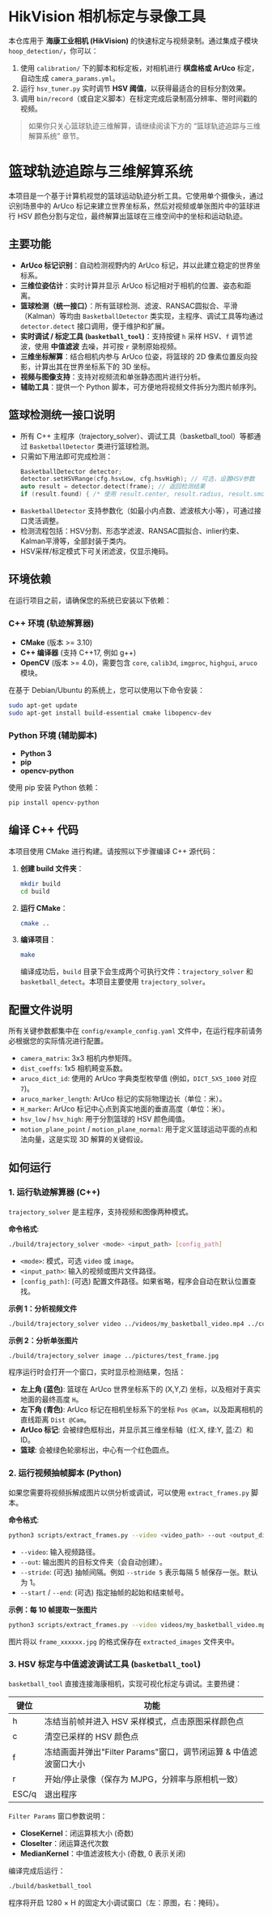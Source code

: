 # HikVision 相机标定与录像工具

本仓库用于 **海康工业相机 (HikVision)** 的快速标定与视频录制。通过集成子模块 `hoop_detection/`，你可以：

1. 使用 `calibration/` 下的脚本和标定板，对相机进行 **棋盘格或 ArUco** 标定，自动生成 `camera_params.yml`。
2. 运行 `hsv_tuner.py` 实时调节 **HSV 阈值**，以获得最适合的目标分割效果。
3. 调用 `bin/record`（或自定义脚本）在标定完成后录制高分辨率、带时间戳的视频。

> 如果你只关心篮球轨迹三维解算，请继续阅读下方的 “篮球轨迹追踪与三维解算系统” 章节。

# 篮球轨迹追踪与三维解算系统

本项目是一个基于计算机视觉的篮球运动轨迹分析工具。它使用单个摄像头，通过识别场景中的 ArUco 标记来建立世界坐标系，然后对视频或单张图片中的篮球进行 HSV 颜色分割与定位，最终解算出篮球在三维空间中的坐标和运动轨迹。

## 主要功能

- **ArUco 标记识别**：自动检测视野内的 ArUco 标记，并以此建立稳定的世界坐标系。
- **三维位姿估计**：实时计算并显示 ArUco 标记相对于相机的位置、姿态和距离。
- **篮球检测（统一接口）**：所有篮球检测、滤波、RANSAC圆拟合、平滑（Kalman）等均由 `BasketballDetector` 类实现，主程序、调试工具等均通过 `detector.detect` 接口调用，便于维护和扩展。
- **实时调试 / 标定工具 (`basketball_tool`)**：支持按键 `h` 采样 HSV、`f` 调节滤波，使用 **中值滤波** 去噪，并可按 `r` 录制原始视频。
- **三维坐标解算**：结合相机内参与 ArUco 位姿，将篮球的 2D 像素位置反向投影，计算出其在世界坐标系下的 3D 坐标。
- **视频与图像支持**：支持对视频流和单张静态图片进行分析。
- **辅助工具**：提供一个 Python 脚本，可方便地将视频文件拆分为图片帧序列。

## 篮球检测统一接口说明

- 所有 C++ 主程序（trajectory_solver）、调试工具（basketball_tool）等都通过 `BasketballDetector` 类进行篮球检测。
- 只需如下用法即可完成检测：
  ```cpp
  BasketballDetector detector;
  detector.setHSVRange(cfg.hsvLow, cfg.hsvHigh); // 可选，设置HSV参数
  auto result = detector.detect(frame); // 返回检测结果
  if (result.found) { /* 使用 result.center, result.radius, result.smoothedCenter 等 */ }
  ```
- `BasketballDetector` 支持参数化（如最小内点数、滤波核大小等），可通过接口灵活调整。
- 检测流程包括：HSV分割、形态学滤波、RANSAC圆拟合、inlier约束、Kalman平滑等，全部封装于类内。
- HSV采样/标定模式下可关闭滤波，仅显示掩码。

## 环境依赖

在运行项目之前，请确保您的系统已安装以下依赖：

### C++ 环境 (轨迹解算器)
- **CMake** (版本 >= 3.10)
- **C++ 编译器** (支持 C++17, 例如 g++)
- **OpenCV** (版本 >= 4.0)，需要包含 `core`, `calib3d`, `imgproc`, `highgui`, `aruco` 模块。

在基于 Debian/Ubuntu 的系统上，您可以使用以下命令安装：
```bash
sudo apt-get update
sudo apt-get install build-essential cmake libopencv-dev
```

### Python 环境 (辅助脚本)
- **Python 3**
- **pip**
- **opencv-python**

使用 pip 安装 Python 依赖：
```bash
pip install opencv-python
```

## 编译 C++ 代码

本项目使用 CMake 进行构建。请按照以下步骤编译 C++ 源代码：

1.  **创建 build 文件夹**：
    ```bash
    mkdir build
    cd build
    ```

2.  **运行 CMake**：
    ```bash
    cmake ..
    ```

3.  **编译项目**：
    ```bash
    make
    ```
    编译成功后，`build` 目录下会生成两个可执行文件：`trajectory_solver` 和 `basketball_detect`。本项目主要使用 `trajectory_solver`。

## 配置文件说明

所有关键参数都集中在 `config/example_config.yaml` 文件中，在运行程序前请务必根据您的实际情况进行配置。

- `camera_matrix`: 3x3 相机内参矩阵。
- `dist_coeffs`: 1x5 相机畸变系数。
- `aruco_dict_id`: 使用的 ArUco 字典类型枚举值 (例如，`DICT_5X5_1000` 对应 `7`)。
- `aruco_marker_length`: ArUco 标记的实际物理边长（单位：米）。
- `H_marker`: ArUco 标记中心点到真实地面的垂直高度（单位：米）。
- `hsv_low` / `hsv_high`: 用于分割篮球的 HSV 颜色阈值。
- `motion_plane_point` / `motion_plane_normal`: 用于定义篮球运动平面的点和法向量，这是实现 3D 解算的关键假设。

## 如何运行

### 1. 运行轨迹解算器 (C++)

`trajectory_solver` 是主程序，支持视频和图像两种模式。

**命令格式**:
```bash
./build/trajectory_solver <mode> <input_path> [config_path]
```
- `<mode>`: 模式，可选 `video` 或 `image`。
- `<input_path>`: 输入的视频或图片文件路径。
- `[config_path]`: (可选) 配置文件路径。如果省略，程序会自动在默认位置查找。

**示例 1：分析视频文件**
```bash
./build/trajectory_solver video ../videos/my_basketball_video.mp4 ../config/example_config.yaml
```

**示例 2：分析单张图片**
```bash
./build/trajectory_solver image ../pictures/test_frame.jpg
```

程序运行时会打开一个窗口，实时显示检测结果，包括：
- **左上角 (蓝色)**: 篮球在 ArUco 世界坐标系下的 (X,Y,Z) 坐标，以及相对于真实地面的最终高度 `H`。
- **左下角 (青色)**: ArUco 标记在相机坐标系下的坐标 `Pos @Cam`，以及距离相机的直线距离 `Dist @Cam`。
- **ArUco 标记**: 会被绿色框标出，并显示其三维坐标轴（红:X, 绿:Y, 蓝:Z）和 ID。
- **篮球**: 会被绿色轮廓标出，中心有一个红色圆点。

### 2. 运行视频抽帧脚本 (Python)

如果您需要将视频拆解成图片以供分析或调试，可以使用 `extract_frames.py` 脚本。

**命令格式**:
```bash
python3 scripts/extract_frames.py --video <video_path> --out <output_dir> [options]
```
- `--video`: 输入视频路径。
- `--out`: 输出图片的目标文件夹（会自动创建）。
- `--stride`: (可选) 抽帧间隔。例如 `--stride 5` 表示每隔 5 帧保存一张。默认为 1。
- `--start` / `--end`: (可选) 指定抽帧的起始和结束帧号。

**示例：每 10 帧提取一张图片**
```bash
python3 scripts/extract_frames.py --video videos/my_basketball_video.mp4 --out extracted_images --stride 10
```
图片将以 `frame_xxxxxx.jpg` 的格式保存在 `extracted_images` 文件夹中。

### 3. HSV 标定与中值滤波调试工具 (`basketball_tool`)

`basketball_tool` 直接连接海康相机，实现可视化标定与调试。主要热键：

| 键位 | 功能 |
| ---- | -------------------------------------------------------------- |
| h    | 冻结当前帧并进入 HSV 采样模式，点击原图采样颜色点 |
| c    | 清空已采样的 HSV 颜色点 |
| f    | 冻结画面并弹出"Filter Params"窗口，调节闭运算 & 中值滤波窗口大小 |
| r    | 开始/停止录像（保存为 MJPG，分辨率与原相机一致） |
| ESC/q| 退出程序 |

`Filter Params` 窗口参数说明：

* **CloseKernel**：闭运算核大小 (奇数)
* **CloseIter**：闭运算迭代次数
* **MedianKernel**：中值滤波核大小 (奇数, 0 表示关闭)

编译完成后运行：

```bash
./build/basketball_tool
```

程序将开启 1280 × H 的固定大小调试窗口（左：原图，右：掩码）。 